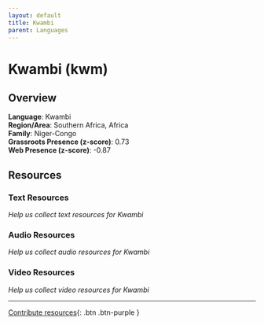 ```yaml
---
layout: default
title: Kwambi
parent: Languages
---
```


# Kwambi (kwm)

## Overview

**Language**: Kwambi  
**Region/Area**: Southern Africa, Africa  
**Family**: Niger-Congo  
**Grassroots Presence (z-score)**: 0.73  
**Web Presence (z-score)**: -0.87  

## Resources

### Text Resources
*Help us collect text resources for Kwambi*

### Audio Resources
*Help us collect audio resources for Kwambi*

### Video Resources
*Help us collect video resources for Kwambi*

---

[Contribute resources](https://forms.office.com/e/1SfLJx3u1r){: .btn .btn-purple }
